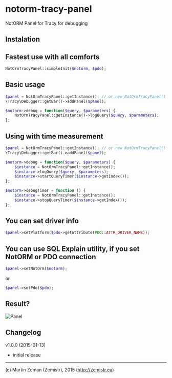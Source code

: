 notorm-tracy-panel
==================

NotORM Panel for Tracy for debugging

Instalation
-----------

## Fastest use with all comforts

```php
NotOrmTracyPanel::simpleInit($notorm, $pdo);
```

## Basic usage

```php
$panel = NotOrmTracyPanel::getInstance(); // or new NotOrmTracyPanel()
\Tracy\Debugger::getBar()->addPanel($panel);

$notorm->debug = function($query, $parameters) {
	NotOrmTracyPanel::getInstance()->logQuery($query, $parameters);
};
```
	
## Using with time measurement

```php
$panel = NotOrmTracyPanel::getInstance(); // or new NotOrmTracyPanel()
\Tracy\Debugger::getBar()->addPanel($panel);

$notorm->debug = function($query, $parameters) {
	$instance = NotOrmTracyPanel::getInstance();
	$instance->logQuery($query, $parameters);
    $instance->startQueryTimer($instance->getIndex());
};

$notorm->debugTimer = function () {
	$instance = NotOrmTracyPanel::getInstance();
    $instance->stopQueryTimer($instance->getIndex());
};
```
	
## You can set driver info

```php
$panel->setPlatform($pdo->getAttribute(PDO::ATTR_DRIVER_NAME));
```
	
## You can use SQL Explain utility, if you set NotORM or PDO connection

```php
$panel->setNotOrm($notorm);
```
	
or

```php
$panel->setPdo($pdo);
```

Result?
-------

![Panel](http://zemistr.github.io/notorm-tracy-panel/images/preview.png)


Changelog
---------
v1.0.0 (2015-01-13)
- initial release


-----

(c) Martin Zeman (Zemistr), 2015 (http://zemistr.eu)
